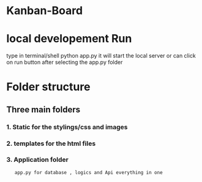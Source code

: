 # Kanban-Board
# local developement Run
type in terminal/shell python app.py it will start the local server or can click on run button after selecting the app.py folder

# Folder structure
## Three main folders 
### 1. Static for the stylings/css and images 
### 2. templates for the html files

### 3. Application folder
       app.py for database , logics and Api everything in one
